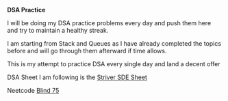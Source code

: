 **DSA Practice**

I will be doing my DSA practice problems every day and push them here and try to maintain a healthy streak.

I am starting from Stack and Queues as I have already completed the topics before and will go through them afterward if time allows.

This is my attempt to practice DSA every single day and land a decent offer

DSA Sheet I am following is the [Striver SDE Sheet](https://takeuforward.org/interviews/strivers-sde-sheet-top-coding-interview-problems/)  

Neetcode [Blind 75](https://neetcode.io/practice)

